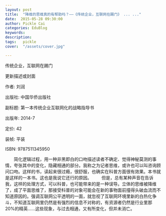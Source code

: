 ```yaml
---
layout: post  
title:  "降维的思维真的有帮助吗？——《传统企业，互联网在踢门》 ... ..."
date:  2015-05-28 09:30:00
author: Pickle Cai  
categories: EduBlog  
keywords: 
description:   
tags:	pickle   
cover:  "/assets/cover.jpg"  

---
```


传统企业，互联网在踢门 

更新描述或封面

作者: 刘润 

出版社: 中国华侨出版社

副标题: 第一本传统企业互联网化的战略指导书

出版年: 2014-7

定价: 42

装帧: 平装

ISBN: 9787511345950

　　简化逻辑过程，用一种非黑即白的口吻描述读者不确定、觉得神秘莫测的事情，夸张其中的变化，隐藏相通的部分。我称之为记者思维，或许也可以叫咨询顾问口吻。这样的书，读起来很过瘾，很舒服，也确实在科普方面很有效果。本书就是这样的一本书。这也是我说它还行的原因。 　　但是，总有某种声音在告诉我，这样的处理方式，可以科普，也可能带来的是一种误导。立体的思维被降维了，成了平面思维了，那接受科普的对象可能会在新的事物面前撞得头破血流而不知道原因的。强调互联网公平透明的一面，就忽视了互联网环境里新的白热化争斗，不知道互联网里仍然是有强烈的信息不对称的，有资源者仍然是行业里那20%的精英……这些现象，与过去相通，又有所变化，但并未消亡。



		    
